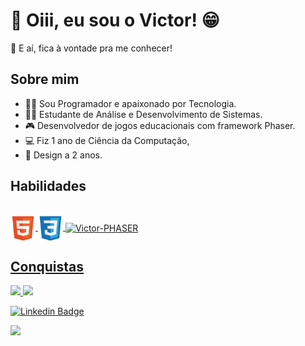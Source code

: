 # 👋 Oiii, eu sou o Victor! 😁

👀 E aí, fica à vontade pra me conhecer!

## Sobre mim
-   👨‍💻  Sou Programador e apaixonado por Tecnologia.
-   👨‍🎓  Estudante de Análise e Desenvolvimento de Sistemas.
-   🎮  Desenvolvedor de jogos educacionais com framework Phaser.
-   💻 Fiz 1 ano de Ciência da Computação,
-   🎨 Design a 2 anos.

## Habilidades
  <a href="https://github.com/VictorOlive">
<div style="display: inline_block"><br>
  <img  align="center"  alt="Victor-HTML"  height="40px"  src="https://raw.githubusercontent.com/devicons/devicon/master/icons/html5/html5-original.svg">
  <img  align="center"  alt="Victor-CSS"  height="40px"  src="https://raw.githubusercontent.com/devicons/devicon/master/icons/css3/css3-original.svg">
  <img  align="center"  alt="Victor-PHASER"  height="40px"  src="https://github.com/photonstorm/phaser/blob/v2.6.2/resources/Phaser%20Logo/2D%20Text/Phaser%202D%20No%20Glow.png?raw=true">
</div>

## Conquistas

<div>
  <a href="https://github.com/VictorOlive">
  <img height="140em" src="https://github-readme-stats.vercel.app/api?username=VictorOlive&show_icons=true&theme=dracula&include_all_commits=true&count_private=true"/>
  <img height="140em" src="https://github-readme-stats.vercel.app/api/top-langs/?username=VictorOlive&layout=compact&langs_count=16&theme=dracula"/>
</div>

 
[![Linkedin Badge](https://img.shields.io/badge/-Victor%20Oliveira-6633cc?style=flat-square&logo=Linkedin&logoColor=white&link=https://www.linkedin.com/in/victorolive/)](https://www.linkedin.com/in/victorolive/) 
  

![](https://github.com/VictorOlive/snk/raw/output/github-contribution-grid-snake.svg)
